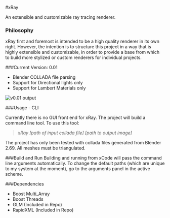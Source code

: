 #xRay

An extensible and customizable ray tracing renderer.

### Philosophy

xRay first and foremost is intended to be a high quality renderer in its own right. However, the intention is to structure this project in a way that is highly extensible and customizable, in order to provide a base from which to build more stylized or custom renderers for individual projects.

###Current Version: 0.01
* Blender COLLADA file parsing
* Support for Directional lights only
* Support for Lambert Materials only

![v0.01 output](http://kylehalladay.com/images/xray/xray_v0.01.png)


###Usage - CLI

Currently there is no GUI front end for xRay. The project will build a command line tool. To use this tool:

> _xRay [path of input collada file] [path to output image]_

The project has only been tested with collada files generated from Blender 2.69. All meshes must be triangulated.

###Build and Run
Building and running from xCode will pass the command line arguments automatically. To change the default paths (which are unique to my system at the moment), go to the arguments panel in the active scheme. 

###Dependencies
* Boost Multi_Array
* Boost Threads
* GLM (Included in Repo)
* RapidXML (Included in Repo)


